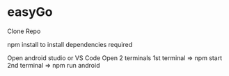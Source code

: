 # easyGo

Clone Repo

npm install 
to install dependencies required

Open android studio or VS Code 
Open 2 terminals
1st terminal => npm start
2nd terminal => npm run android
